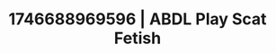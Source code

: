 ---
categories:
- Sensual cosplay
- Bedroom eyes
- AI-generated
- Obedience kink
- Sapphic desires
- ASMR
- Virtual intimacy
- Cosplay
image: /assets/images/1746688969596.jpg
layout: post
seo:
  description: Featured content with premium ABDL Play, Scat Fetish. HD images available.
  keywords: ABDL Play, Scat Fetish
  og_image: /assets/images/1746688969596.jpg
  schema_type: VisualArtwork
tags:
- '#1746688969596'
- Scat Fetish
- ABDL Play
title: 1746688969596 | ABDL Play Scat Fetish
---